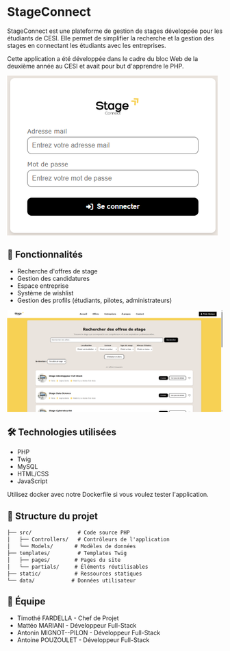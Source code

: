 # StageConnect

StageConnect est une plateforme de gestion de stages développée pour les étudiants de CESI. Elle permet de simplifier la recherche et la gestion des stages en connectant les étudiants avec les entreprises.

Cette application a été développée dans le cadre du bloc Web de la deuxième année au CESI et avait pour but d'apprendre le PHP.

![Page d'authentification de la plateforme](static/images/README-auth.png)

## 🚀 Fonctionnalités

- Recherche d'offres de stage
- Gestion des candidatures
- Espace entreprise
- Système de wishlist
- Gestion des profils (étudiants, pilotes, administrateurs)

![Page d'offres](static/images/README-offers.png)

## 🛠 Technologies utilisées

- PHP
- Twig
- MySQL
- HTML/CSS
- JavaScript

Utilisez docker avec notre Dockerfile si vous voulez tester l'application.

## 📁 Structure du projet

```
├── src/               # Code source PHP
│   ├── Controllers/   # Contrôleurs de l'application
│   └── Models/       # Modèles de données
├── templates/         # Templates Twig
│   ├── pages/        # Pages du site
│   └── partials/     # Éléments réutilisables
├── static/           # Ressources statiques
└── data/            # Données utilisateur
```

## 👥 Équipe

- Timothé FARDELLA - Chef de Projet
- Mattéo MARIANI - Développeur Full-Stack
- Antonin MIGNOT--PILON - Développeur Full-Stack
- Antoine POUZOULET - Développeur Full-Stack
